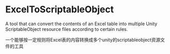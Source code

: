 # ExcelToScriptableObject
A tool that can convert the contents of an Excel table into multiple Unity ScriptableObject resource files according to certain rules.


 一个能够按一定规则将Excel表的内容转换成多个unity的scriptableobject资源文件的工具
